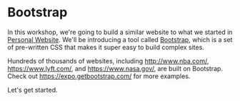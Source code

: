 # Bootstrap

In this workshop, we're going to build a similar website to what we started in [Personal Website](../personal_website/README.md). We'll be introducing a tool called [Bootstrap](https://v4-alpha.getbootstrap.com/), which is a set of pre-written CSS that makes it super easy to build complex sites.

Hundreds of thousands of websites, including http://www.nba.com/, https://www.lyft.com/, and https://www.nasa.gov/, are built on Bootstrap. Check out https://expo.getbootstrap.com/ for more examples.

Let's get started.

